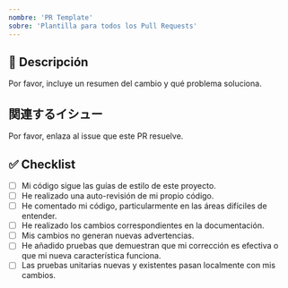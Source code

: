 ```yaml
---
nombre: 'PR Template'
sobre: 'Plantilla para todos los Pull Requests'
---
```


## 📝 Descripción

Por favor, incluye un resumen del cambio y qué problema soluciona.

## 関連するイシュー

Por favor, enlaza al issue que este PR resuelve.

## ✅ Checklist

- [ ] Mi código sigue las guías de estilo de este proyecto.
- [ ] He realizado una auto-revisión de mi propio código.
- [ ] He comentado mi código, particularmente en las áreas difíciles de entender.
- [ ] He realizado los cambios correspondientes en la documentación.
- [ ] Mis cambios no generan nuevas advertencias.
- [ ] He añadido pruebas que demuestran que mi corrección es efectiva o que mi nueva característica funciona.
- [ ] Las pruebas unitarias nuevas y existentes pasan localmente con mis cambios.
